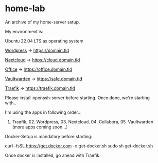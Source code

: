 # home-lab

An archive of my home-server setup.

My environment is:

Ubuntu 22.04 LTS as operating system

[Wordpress](https://github.com/kangaroo72/home-lab/tree/main/wordpress) -> https://domain.tld

[Nextcloud](https://github.com/kangaroo72/home-lab/tree/main/nextcloud) -> https://cloud.domain.tld

[Office](https://github.com/kangaroo72/home-lab/tree/main/collabora) -> https://office.domain.tld

[Vaultwarden](https://github.com/kangaroo72/home-lab/tree/main/vaultwarden) -> https://safe.domain.tld

[Traefik](https://github.com/kangaroo72/home-lab/tree/main/traefik) -> https://traefik.domain.tld


Please install openssh-server before starting. Once done, we're starting with..

I'm using the apps in following order...

01. Traefik, 02. Wordpress, 03. Nextcloud, 04. Collabora, 05. Vaultwarden (more apps coming soon...)

Docker-Setup is mandatory before starting:

curl -fsSL https://get.docker.com -o get-docker.sh
sudo sh get-docker.sh

Once docker is installed, go ahead with Traefik.
